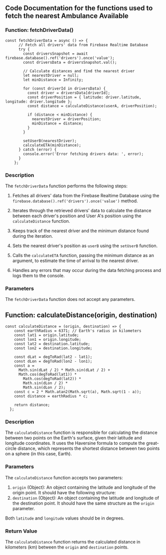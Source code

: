 ## Code Documentation for the functions used to fetch the nearest Ambulance Available

### Function: fetchDriverData()

```
const fetchDriverData = async () => {
      // Fetch all drivers' data from Firebase Realtime Database
      try {
        const driversSnapshot = await firebase.database().ref('drivers').once('value');
        const driversData = driversSnapshot.val();

        // Calculate distances and find the nearest driver
        let nearestDriver = null;
        let minDistance = Infinity;

        for (const driverId in driversData) {
          const driver = driversData[driverId];
          const driverPosition = { latitude: driver.latitude, longitude: driver.longitude };
          const distance = calculateDistance(userA, driverPosition);

          if (distance < minDistance) {
            nearestDriver = driverPosition;
            minDistance = distance;
          }
        }

        setUserB(nearestDriver);
        calculateETA(minDistance);
      } catch (error) {
        console.error('Error fetching drivers data: ', error);
      }
    };

```

### Description

The `fetchDriverData` function performs the following steps:

1. Fetches all drivers' data from the Firebase Realtime Database using the `firebase.database().ref('drivers').once('value')` method.

2. Iterates through the retrieved drivers' data to calculate the distance between each driver's position and User A's position using the `calculateDistance` function.

3. Keeps track of the nearest driver and the minimum distance found during the iteration.

4. Sets the nearest driver's position as `userB` using the `setUserB` function.

5. Calls the `calculateETA` function, passing the minimum distance as an argument, to estimate the time of arrival to the nearest driver.

6. Handles any errors that may occur during the data fetching process and logs them to the console.

### Parameters

The `fetchDriverData` function does not accept any parameters.

## Function: calculateDistance(origin, destination)

```
const calculateDistance = (origin, destination) => {
    const earthRadius = 6371; // Earth's radius in kilometers
    const lat1 = origin.latitude;
    const lon1 = origin.longitude;
    const lat2 = destination.latitude;
    const lon2 = destination.longitude;

    const dLat = degToRad(lat2 - lat1);
    const dLon = degToRad(lon2 - lon1);
    const a =
      Math.sin(dLat / 2) * Math.sin(dLat / 2) +
      Math.cos(degToRad(lat1)) *
        Math.cos(degToRad(lat2)) *
        Math.sin(dLon / 2) *
        Math.sin(dLon / 2);
    const c = 2 * Math.atan2(Math.sqrt(a), Math.sqrt(1 - a));
    const distance = earthRadius * c;

    return distance;
  };

```

### Description
The `calculateDistance` function is responsible for calculating the distance between two points on the Earth's surface, given their latitude and longitude coordinates. It uses the Haversine formula to compute the great-circle distance, which represents the shortest distance between two points on a sphere (in this case, Earth).

### Parameters

The `calculateDistance` function accepts two parameters:

1. `origin` (Object): An object containing the latitude and longitude of the origin point. It should have the following structure:
2. `destination` (Object): An object containing the latitude and longitude of the destination point. It should have the same structure as the `origin` parameter.

Both `latitude` and `longitude` values should be in degrees.

### Return Value

The `calculateDistance` function returns the calculated distance in kilometers (km) between the `origin` and `destination` points.
